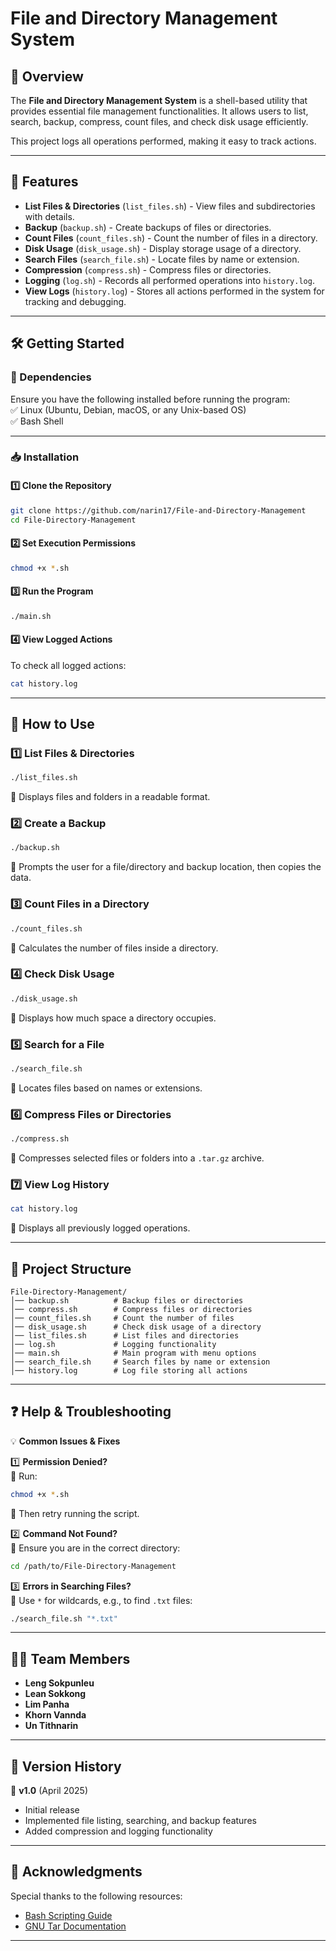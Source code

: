 # **File and Directory Management System**  

## **📌 Overview**  
The **File and Directory Management System** is a shell-based utility that provides essential file management functionalities. It allows users to list, search, backup, compress, count files, and check disk usage efficiently.  

This project logs all operations performed, making it easy to track actions.  

---

## **📂 Features**  
- **List Files & Directories** (`list_files.sh`) - View files and subdirectories with details.  
- **Backup** (`backup.sh`) - Create backups of files or directories.  
- **Count Files** (`count_files.sh`) - Count the number of files in a directory.  
- **Disk Usage** (`disk_usage.sh`) - Display storage usage of a directory.  
- **Search Files** (`search_file.sh`) - Locate files by name or extension.  
- **Compression** (`compress.sh`) - Compress files or directories.  
- **Logging** (`log.sh`) - Records all performed operations into `history.log`.  
- **View Logs** (`history.log`) - Stores all actions performed in the system for tracking and debugging.  

---

## **🛠 Getting Started**  

### **📌 Dependencies**  
Ensure you have the following installed before running the program:  
✅ Linux (Ubuntu, Debian, macOS, or any Unix-based OS)  
✅ Bash Shell  

---

### **📥 Installation**  

#### **1️⃣ Clone the Repository**  
```bash
git clone https://github.com/narin17/File-and-Directory-Management
cd File-Directory-Management
```

#### **2️⃣ Set Execution Permissions**  
```bash
chmod +x *.sh
```

#### **3️⃣ Run the Program**  
```bash
./main.sh
```

#### **4️⃣ View Logged Actions**  
To check all logged actions:  
```bash
cat history.log
```

---

## **🎯 How to Use**  

### **1️⃣ List Files & Directories**  
```bash
./list_files.sh
```
📝 Displays files and folders in a readable format.  

### **2️⃣ Create a Backup**  
```bash
./backup.sh
```
📝 Prompts the user for a file/directory and backup location, then copies the data.  

### **3️⃣ Count Files in a Directory**  
```bash
./count_files.sh
```
📝 Calculates the number of files inside a directory.  

### **4️⃣ Check Disk Usage**  
```bash
./disk_usage.sh
```
📝 Displays how much space a directory occupies.  

### **5️⃣ Search for a File**  
```bash
./search_file.sh
```
📝 Locates files based on names or extensions.  

### **6️⃣ Compress Files or Directories**  
```bash
./compress.sh
```
📝 Compresses selected files or folders into a `.tar.gz` archive.  

### **7️⃣ View Log History**  
```bash
cat history.log
```
📝 Displays all previously logged operations.  

---

## **📁 Project Structure**  

```
File-Directory-Management/
│── backup.sh          # Backup files or directories  
│── compress.sh        # Compress files or directories  
│── count_files.sh     # Count the number of files  
│── disk_usage.sh      # Check disk usage of a directory  
│── list_files.sh      # List files and directories  
│── log.sh             # Logging functionality  
│── main.sh            # Main program with menu options  
│── search_file.sh     # Search files by name or extension  
│── history.log        # Log file storing all actions  
```

---

## **❓ Help & Troubleshooting**  

💡 **Common Issues & Fixes**  

1️⃣ **Permission Denied?**  
🔹 Run:  
```bash
chmod +x *.sh
```
🔹 Then retry running the script.  

2️⃣ **Command Not Found?**  
🔹 Ensure you are in the correct directory:  
```bash
cd /path/to/File-Directory-Management
```

3️⃣ **Errors in Searching Files?**  
🔹 Use `*` for wildcards, e.g., to find `.txt` files:  
```bash
./search_file.sh "*.txt"
```

---

## **👨‍💻 Team Members**  

- **Leng Sokpunleu**  
- **Lean Sokkong**  
- **Lim Panha**  
- **Khorn Vannda**  
- **Un Tithnarin**

---

## **📜 Version History**  

🔹 **v1.0** (April 2025)  
- Initial release  
- Implemented file listing, searching, and backup features  
- Added compression and logging functionality  

---

## **📌 Acknowledgments**  
Special thanks to the following resources:  
- [Bash Scripting Guide](https://tldp.org/LDP/abs/html/)  
- [GNU Tar Documentation](https://www.gnu.org/software/tar/manual/tar.html)  

---
